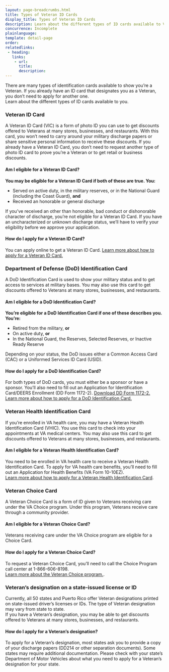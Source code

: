 ```yaml
---
layout: page-breadcrumbs.html
title: Types of Veteran ID Cards 
display_title: Types of Veteran ID Cards
description: Learn about the different types of ID cards available to Veterans and how to apply for them. 
concurrence: Incomplete
plainlanguage: 
template: detail-page
order: 	
relatedlinks:
 - heading: 
   links: 
    - url: 
      title: 
      description:
---
```


<div class="va-introtext">
There are many types of identification cards available to show you’re a Veteran. If you already have an ID card that designates you as a Veteran, you don’t need to apply for another one. </br>
Learn about the different types of ID cards available to you.

</div>


### Veteran ID Card 
A Veteran ID Card (VIC) is a form of photo ID you can use to get discounts offered to Veterans at many stores, businesses, and restaurants. With this card, you won’t need to carry around your military discharge papers or share sensitive personal information to receive these discounts. 
If you already have a Veteran ID Card, you don’t need to request another type of photo ID card to prove you’re a Veteran or to get retail or business discounts. 
#### Am I eligible for a Veteran ID Card?
**You may be eligible for a Veteran ID Card if both of these are true. You:** 
- Served on active duty, in the military reserves, or in the National Guard (including the Coast Guard), **and**
- Received an honorable or general discharge  

If you’ve received an other than honorable, bad conduct or dishonorable character of discharge, you’re not eligible for a Veteran ID Card. If you have an uncharacterized or unknown discharge status, we’ll have to verify your eligibility before we approve your application. 
#### How do I apply for a Veteran ID Card?
You can apply online to get a Veteran ID Card. 
[Learn more about how to apply for a Veteran ID Card.](ID-card-types/veteran-id-card/)


### Department of Defense (DoD) Identification Card
A DoD Identification Card is used to show your military status and to get access to services at military bases. You may also use this card to get discounts offered to Veterans at many stores, businesses, and restaurants. 
#### Am I eligible for a DoD Identification Card?
**You’re eligible for a DoD Identification Card if one of these describes you. You’re:**
- Retired from the military, **or**
- On active duty, **or**
- In the National Guard, the Reserves, Selected Reserves, or Inactive Ready Reserve

Depending on your status, the DoD issues either a Common Access Card (CAC) or a Uniformed Services ID Card (USID).
#### How do I apply for a DoD Identification Card? 
For both types of DoD cards, you must either be a sponsor or have a sponsor. You’ll also need to fill out an Application for Identification Card/DEERS Enrollment (DD Form 1172-2).
[Download DD Form 1172-2.](http://www.cac.mil/Portals/53/Documents/dd1172-2.pdf)</br>
[Learn more about how to apply for a DoD Identification Card.](http://www.cac.mil/)
### Veteran Health Identification Card 
If you’re enrolled in VA health care, you may have a Veteran Health Identification Card (VHIC). You use this card to check into your appointments at VA medical centers. You may also use this card to get discounts offered to Veterans at many stores, businesses, and restaurants. 
#### Am I eligible for a Veteran Health Identification Card?
You need to be enrolled in VA health care to receive a Veteran Health Identification Card. To apply for VA health care benefits, you’ll need to fill out an Application for Health Benefits (VA Form 10-10EZ). </br> 
[Learn more about how to apply for a Veteran Health Identification Card](https://www.va.gov/healthbenefits/vhic/index.asp).
### Veteran Choice Card 
A Veteran Choice Card is a form of ID given to Veterans receiving care under the VA Choice program. Under this program, Veterans receive care through a community provider.
#### Am I eligible for a Veteran Choice Card?
Veterans receiving care under the VA Choice program are eligible for a Choice Card. 
#### How do I apply for a Veteran Choice Card? 
To request a Veteran Choice Card, you’ll need to call the Choice Program call center at 1-866-606-8198.</br>
[Learn more about the Veteran Choice program.]( https://www.va.gov/COMMUNITYCARE/programs/veterans/VCP/index.asp).

### Veteran’s designation on a state-issued license or ID
Currently, all 50 states and Puerto Rico offer Veteran designations printed on state-issued driver’s licenses or IDs. The type of Veteran designation may vary from state to state.  
If you have a Veteran’s designation, you may be able to get discounts offered to Veterans at many stores, businesses, and restaurants.
#### How do I apply for a Veteran’s designation? 
To apply for a Veteran’s designation, most states ask you to provide a copy of your discharge papers (DD214 or other separation documents). Some states may require additional documentation. 
Please check with your state’s Department of Motor Vehicles about what you need to apply for a Veteran’s designation for your state. 
